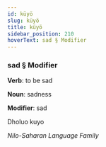 ```yaml
---
id: küyö
slug: küyö
title: küyö
sidebar_position: 210
hoverText: sad § Modifier
---
```


### sad § Modifier

**Verb**: to be sad

**Noun**: sadness

**Modifier**: sad

Dholuo kuyo 

*Nilo-Saharan Language Family*